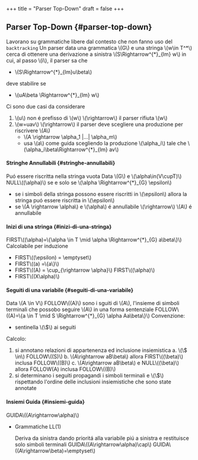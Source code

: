 +++
title = "Parser Top-Down"
draft = false
+++

## Parser Top-Down {#parser-top-down}

Lavorano su grammatiche libere dal contesto che non fanno uso del `backtracking`
Un parser data una grammatica \\(G\\) e una stringa \\(w\in T^\*\\) cerca di ottenere una derivazione a sinistra \\(S\Rightarrow^{\*}\_{lm} w\\) in cui, al passo \\(i\\), il parser sa che

-   \\(S\Rightarrow^{\*}\_{lm}u\beta\\)

deve stabilire se

-   \\(uA\beta \Rightarrow^{\*}\_{lm} w\\)

Ci sono due casi da considerare

1.  \\(u\\) non é prefisso di \\(w\\) \\(\rightarrow\\) il parser rifiuta \\(w\\)
2.  \\(w=uav\\) \\(\rightarrow\\) il parser deve scegliere una produzione per riscrivere \\(A\\)
    -   \\(A \rightarrow \alpha\_1 |...| \alpha\_m\\)
    -   usa \\(a\\) come guida scegliendo la produzione \\(\alpha\_i\\) tale che \\(\alpha\_i\beta\Rightarrow^{\*}\_{lm} av\\)


#### Stringhe Annullabili {#stringhe-annullabili}

Puó essere riscritta nella stringa vuota
Data \\(G\\) e \\(\alpha\in(V\cupT)\\)
NULL\\((\alpha)\\) se e solo se \\(\alpha \Rightarrow^{\*}\_{G} \epsilon\\)

-   se i simboli della stringa possono essere riscritti in \\(\epsilon\\) allora la stringa puó essere riscritta in \\(\epsilon\\)
-   se \\(A \rightarrow \alpha\\) e \\(\alpha\\) é annullabile \\(\rightarrow\\) \\(A\\) é annullabile


#### Inizi di una stringa {#inizi-di-una-stringa}

FIRST\\((\alpha)=\\{\alpha \in T \mid \alpha \Rightarrow^{\*}\_{G} a\beta\\}\\)
Calcolabile per induzione

-   FIRST\\((\epsilon)  = \emptyset\\)
-   FIRST\\((a)  =\\{a\\}\\)
-   FIRST\\((A) = \cup\_{\rightarrow \alpha}\\) FIRST\\((\alpha)\\)
-   FIRST\\((X\alpha)\\)


#### Seguiti di una variabile {#seguiti-di-una-variabile}

Data \\(A \in V\\)
FOLLOW\\((A)\\) sono i sguiti di \\(A\\), l'insieme di simboli terminali che possobo seguire \\(A\\) in una forma sentenziale
FOLLOW\\((A)=\\{a \in T \mid S \Rightarrow^{\*}\_{G} \alpha Aa\beta\\}\\)
Convenzione:

-   sentinella \\(\\$\\) ai seguiti

Calcolo:

1.  si annotano relazioni di appartenenza ed inclusione insiemistica
    a. \\(\\$ \in\\) FOLLOW\\((S)\\)
    b. \\(A\rightarrow aB\beta\\) allora FIRST\\((\beta)\\) inclusa FOLLOW\\((B)\\)
    c. \\(A\rightarrow aB\beta\\) e NULL\\((\beta)\\) allora FOLLOW(A) inclusa FOLLOW\\((B)\\)
2.  si determinano i seguiti propagandi i  simboli terminali e \\(\\$\\) rispettando l'ordine delle inclusioni insiemistiche che sono state annotate


#### Insiemi Guida {#insiemi-guida}

GUIDA\\((A\rightarrow\alpha)\\)

<!--list-separator-->

-  Grammatiche LL(1)

    Deriva da sinistra dando prioritá alla variabile piú a sinistra e restituisce solo simboli terminali
    GUIDA\\((A\rightarrow\alpha)\cap\\) GUIDA\\((A\rightarrow\beta)=\emptyset\\)
